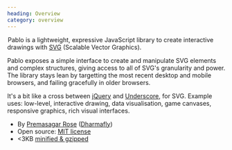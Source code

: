 ```yaml
--- 
heading: Overview
category: overview
---
```

&#8202;<span class="project-name">Pablo</span> is a lightweight, expressive JavaScript library to create interactive drawings with [SVG][svg] (Scalable Vector Graphics).

Pablo exposes a simple interface to create and manipulate SVG elements and complex structures, giving access to all of SVG's granularity and power. The library stays lean by targetting the most recent desktop and mobile browsers, and failing gracefully in older browsers.

It's a bit like a cross between [jQuery][jquery] and [Underscore][_], for SVG. Example uses: low-level, interactive drawing, data visualisation, game canvases, responsive graphics, rich visual interfaces.

* By [Premasagar Rose][prem] ([Dharmafly][df])
* Open source: [MIT license][mit]
* &lt;3KB [minified & gzipped][pablo-min]


[prem]: http://premasagar.com
[df]: http://dharmafly.com
[mit]: http://opensource.org/licenses/mit-license.php
[svg]: https://developer.mozilla.org/en/SVG
[pablo-min]: https://github.com/downloads/dharmafly/pablo/pablo.min.js
[jquery]: http://jquery.com
[_]: http://documentcloud.github.com/underscore/